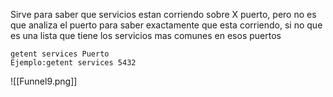 Sirve para saber que servicios estan corriendo sobre X puerto, pero no es que analiza el puerto para saber exactamente que esta corriendo, si no que es una lista que tiene los servicios mas comunes en esos puertos

```shell
getent services Puerto
Ejemplo:getent services 5432
```

![[Funnel9.png]]
